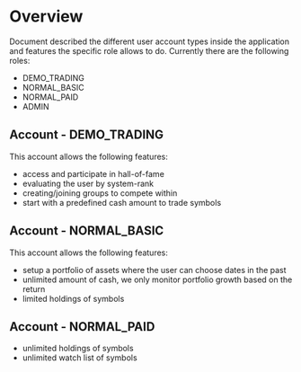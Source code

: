 # Overview

Document described the different user account types inside the application and features the specific role allows to do. Currently there are the following roles:

- DEMO_TRADING
- NORMAL_BASIC
- NORMAL_PAID
- ADMIN

## Account - DEMO_TRADING

This account allows the following features:

- access and participate in hall-of-fame
- evaluating the user by system-rank
- creating/joining groups to compete within
- start with a predefined cash amount to trade symbols

## Account - NORMAL_BASIC

This account allows the following features:

- setup a portfolio of assets where the user can choose dates in the past
- unlimited amount of cash, we only monitor portfolio growth based on the return
- limited holdings of symbols

## Account - NORMAL_PAID

- unlimited holdings of symbols
- unlimited watch list of symbols
